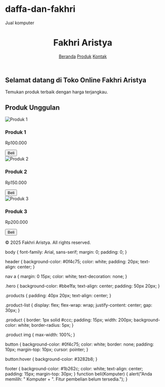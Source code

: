 # daffa-dan-fakhri
Jual komputer 
<!DOCTYPE html>
<html lang="id">
<head>
  <meta charset="UTF-8" />
  <meta name="viewport" content="width=device-width, initial-scale=1.0" />
  <title>Fakhri Aristya dan Daffa Zachary R| Toko Online</title>
  <link rel="stylesheet" href="style.css" />
</head>
<body>
  <header>
    <h1>Fakhri Aristya</h1>
    <nav>
      <a href="#">Beranda</a>
      <a href="#">Produk</a>
      <a href="#">Kontak</a>
    </nav>
  </header>

  <section class="hero">
    <h2>Selamat datang di Toko Online Fakhri Aristya</h2>
    <p>Temukan produk terbaik dengan harga terjangkau.</p>
  </section>

  <section class="products">
    <h2>Produk Unggulan</h2>
    <div class="product-list">
      <div class="product">
        <img src="https://via.placeholder.com/200" alt="Produk 1" />
        <h3>Produk 1</h3>
        <p>Rp100.000</p>
        <button onclick="beli('Produk 1')">Beli</button>
      </div>
      <div class="product">
        <img src="https://via.placeholder.com/200" alt="Produk 2" />
        <h3>Produk 2</h3>
        <p>Rp150.000</p>
        <button onclick="beli('Produk 2')">Beli</button>
      </div>
      <div class="product">
        <img src="https://via.placeholder.com/200" alt="Produk 3" />
        <h3>Produk 3</h3>
        <p>Rp200.000</p>
        <button onclick="beli('Produk 3')">Beli</button>
      </div>
    </div>
  </section>

  <footer>
    <p>&copy; 2025 Fakhri Aristya. All rights reserved.</p>
  </footer>

  <script src="script.js"></script>
</body>
</html>
body {
  font-family: Arial, sans-serif;
  margin: 0;
  padding: 0;
}

header {
  background-color: #0f4c75;
  color: white;
  padding: 20px;
  text-align: center;
}

nav a {
  margin: 0 15px;
  color: white;
  text-decoration: none;
}

.hero {
  background-color: #bbe1fa;
  text-align: center;
  padding: 50px 20px;
}

.products {
  padding: 40px 20px;
  text-align: center;
}

.product-list {
  display: flex;
  flex-wrap: wrap;
  justify-content: center;
  gap: 30px;
}

.product {
  border: 1px solid #ccc;
  padding: 15px;
  width: 200px;
  background-color: white;
  border-radius: 5px;
}

.product img {
  max-width: 100%;
}

button {
  background-color: #0f4c75;
  color: white;
  border: none;
  padding: 10px;
  margin-top: 10px;
  cursor: pointer;
}

button:hover {
  background-color: #3282b8;
}

footer {
  background-color: #1b262c;
  color: white;
  text-align: center;
  padding: 15px;
  margin-top: 30px;
}
function beli(Komputer) {
  alert("Anda memilih: "  Komputer + ". Fitur pembelian belum tersedia.");
}
